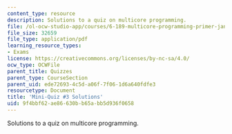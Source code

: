 ```yaml
---
content_type: resource
description: Solutions to a quiz on multicore programming.
file: /ol-ocw-studio-app/courses/6-189-multicore-programming-primer-january-iap-2007/9f4bbf62ae86630bb65abb5d936f0658_quiz3_soln.pdf
file_size: 32659
file_type: application/pdf
learning_resource_types:
- Exams
license: https://creativecommons.org/licenses/by-nc-sa/4.0/
ocw_type: OCWFile
parent_title: Quizzes
parent_type: CourseSection
parent_uid: ede72693-4c5d-a06f-7f06-1d6a640fdfe3
resourcetype: Document
title: 'Mini-Quiz #3 Solutions'
uid: 9f4bbf62-ae86-630b-b65a-bb5d936f0658
---
```

Solutions to a quiz on multicore programming.